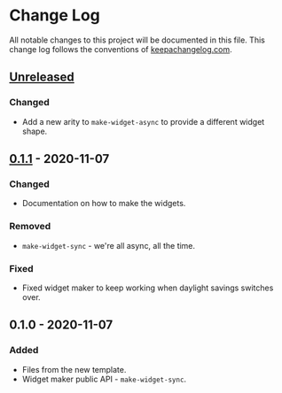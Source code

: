 # Change Log
All notable changes to this project will be documented in this file. This change log follows the conventions of [keepachangelog.com](http://keepachangelog.com/).

## [Unreleased]
### Changed
- Add a new arity to `make-widget-async` to provide a different widget shape.

## [0.1.1] - 2020-11-07
### Changed
- Documentation on how to make the widgets.

### Removed
- `make-widget-sync` - we're all async, all the time.

### Fixed
- Fixed widget maker to keep working when daylight savings switches over.

## 0.1.0 - 2020-11-07
### Added
- Files from the new template.
- Widget maker public API - `make-widget-sync`.

[Unreleased]: https://github.com/your-name/e79/compare/0.1.1...HEAD
[0.1.1]: https://github.com/your-name/e79/compare/0.1.0...0.1.1
